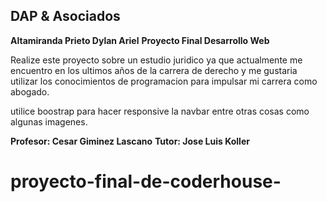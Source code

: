 ## DAP & Asociados

**Altamiranda Prieto Dylan Ariel**
**Proyecto Final Desarrollo Web**

Realize este proyecto sobre un estudio juridico ya que actualmente me encuentro en los ultimos años de la carrera de derecho y me gustaria utilizar los conocimientos de programacion para impulsar mi carrera como abogado.

utilice boostrap para hacer responsive la navbar entre otras cosas como algunas imagenes.

**Profesor: Cesar Giminez Lascano**
**Tutor: Jose Luis Koller**
# proyecto-final-de-coderhouse-
